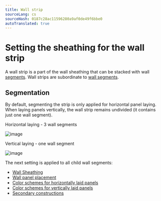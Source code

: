 ```yaml
---
title: Wall strip
sourceLang: cs
sourceHash: 0187c28ac11596280a9af0de49f6bbe0
autoTranslated: true
---
```



# Setting the sheathing for the wall strip

A wall strip is a part of the wall sheathing that can be stacked with wall [segments](wallSegment.md). Wall strips are subordinate to [wall segments](wallPart.md).

## Segmentation
By default, segmenting the strip is only applied for horizontal panel laying. When laying panels vertically, the wall strip remains undivided (it contains just one wall segment).

Horizontal laying - 3 wall segments

![image](img/225303848-584e5d78-5981-44e7-ab26-b65583ad44ba.png)

Vertical laying - one wall segment

![image](img/225304030-fe15350d-4bf4-4568-9fe1-a95ffe1b337e.png)

The next setting is applied to all child wall segments:

 - [Wall Sheathing](../mainSettings.md)
 - [Wall panel placement](../wallOrientation.md)
 - [Color schemes for horizontally laid panels](../wallColorSchemeHorizontal.md)
 - [Color schemes for vertically laid panels](../wallColorSchemeVertical.md)
 - [Secondary constructions](../wallSecondary.md)
